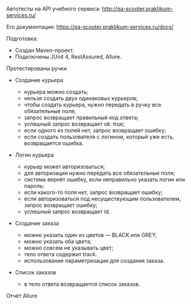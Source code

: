 Автотесты на API учебного сервиса: http://qa-scooter.praktikum-services.ru/

Его документация: https://qa-scooter.praktikum-services.ru/docs/

Подготовка:
  - Создан Maven-проект.
  - Подключены JUnit 4, RestAssured, Allure.

Протестированы ручки
  - Создание курьера
    - курьера можно создать;
    - нельзя создать двух одинаковых курьеров;
    - чтобы создать курьера, нужно передать в ручку все обязательные поля;
    - запрос возвращает правильный код ответа;
    - успешный запрос возвращает ok: true;
    - если одного из полей нет, запрос возвращает ошибку;
    - если создать пользователя с логином, который уже есть, возвращается ошибка.
  
  - Логин курьера
    - курьер может авторизоваться;
    - для авторизации нужно передать все обязательные поля;
    - система вернёт ошибку, если неправильно указать логин или пароль;
    - если какого-то поля нет, запрос возвращает ошибку;
    - если авторизоваться под несуществующим пользователем, запрос возвращает ошибку;
    - успешный запрос возвращает id.

  - Создание заказа
    - можно указать один из цветов — BLACK или GREY;
    - можно указать оба цвета;
    - можно совсем не указывать цвет;
    - тело ответа содержит track.
    - использование параметризации для создания заказа.
  - Список заказов
    - в тело ответа возвращается список заказов.

Отчёт Allure
